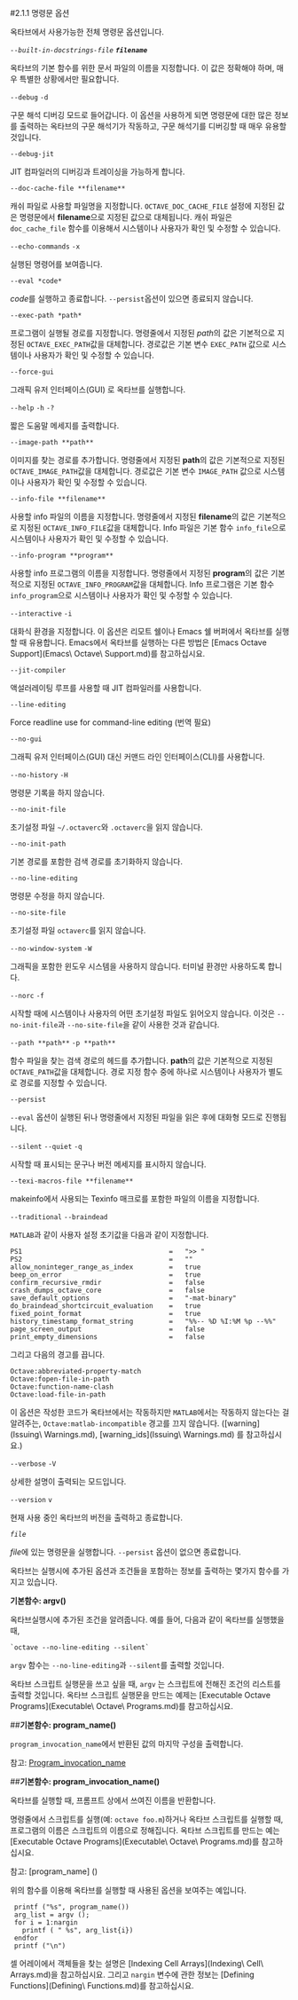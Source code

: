 #2.1.1 명령문 옵션

 옥타브에서 사용가능한 전체 명령문 옵션입니다.

 *`--built-in-docstrings-file`* ***`filename`***

   옥타브의 기본 함수를 위한 문서 파일의 이름을 지정합니다. 이 값은 정확해야 하며, 매우 특별한 상황에서만 필요합니다.
 
 `--debug`
 `-d`

   구문 해석 디버깅 모드로 들어갑니다. 이 옵션을 사용하게 되면 명령문에 대한 많은 정보를 출력하는 옥타브의 구문 해석기가 작동하고, 구문 해석기를 디버깅할 때 매우 유용할 것입니다.
 
 `--debug-jit`

   JIT 컴파일러의 디버깅과 트레이싱을 가능하게 합니다.
 
 `--doc-cache-file **filename**`

   캐쉬 파일로 사용할 파일명을 지정합니다. `OCTAVE_DOC_CACHE_FILE` 설정에 지정된 값은 명령문에서 **filename**으로 지정된 값으로 대체됩니다. 캐쉬 파일은 `doc_cache_file` 함수를 이용해서 시스템이나 사용자가 확인 및 수정할 수 있습니다.
 
 `--echo-commands`
 `-x`

   실행된 명령어를 보여줍니다.
 
 `--eval *code*`

   *code*를 실행하고 종료합니다. `--persist`옵션이 있으면 종료되지 않습니다.
 
 `--exec-path *path*`

   프로그램이 실행될 경로를 지정합니다. 명령줄에서 지정된 *path*의 값은 기본적으로 지정된 `OCTAVE_EXEC_PATH`값을 대체합니다. 경로값은 기본 변수 `EXEC_PATH` 값으로 시스템이나 사용자가 확인 및 수정할 수 있습니다.
 
 `--force-gui`

   그래픽 유저 인터페이스(GUI) 로 옥타브를 실행합니다.
 
 `--help`
 `-h`
 `-?`

   짧은 도움말 메세지를 출력합니다.
 
 `--image-path **path**`

   이미지를 찾는 경로를 추가합니다. 명령줄에서 지정된 **path**의 값은 기본적으로 지정된 `OCTAVE_IMAGE_PATH`값을 대체합니다. 경로값은 기본 변수 `IMAGE_PATH` 값으로 시스템이나 사용자가 확인 및 수정할 수 있습니다.
 
 `--info-file **filename**`

   사용할 info 파일의 이름을 지정합니다. 명령줄에서 지정된 **filename**의 값은 기본적으로 지정된 `OCTAVE_INFO_FILE`값을 대체합니다. Info 파일은 기본 함수 `info_file`으로 시스템이나 사용자가 확인 및 수정할 수 있습니다.
 
 `--info-program **program**`

   사용할 info 프로그램의 이름을 지정합니다. 명령줄에서 지정된 **program**의 값은 기본적으로 지정된 `OCTAVE_INFO_PROGRAM`값을 대체합니다. Info 프로그램은 기본 함수 `info_program`으로 시스템이나 사용자가 확인 및 수정할 수 있습니다.
 
 `--interactive`
 `-i`

   대화식 환경을 지정합니다. 이 옵션은 리모트 쉘이나 Emacs 쉘 버퍼에서 옥타브를 실행할 때 유용합니다. Emacs에서 옥타브를 실행하는 다른 방법은 [Emacs Octave Support](Emacs\ Octave\ Support.md)를 참고하십시요.
 
 `--jit-compiler`

   액설러레이팅 루프를 사용할 때 JIT 컴파일러를 사용합니다.
 
 `--line-editing`

   Force readline use for command-line editing (번역 필요)
 
 `--no-gui`

   그래픽 유저 인터페이스(GUI) 대신 커맨드 라인 인터페이스(CLI)를 사용합니다.
 
 `--no-history`
 `-H`
 
   명령문 기록을 하지 않습니다.
 
 `--no-init-file`

   초기설정 파일 `~/.octaverc`와 `.octaverc`을 읽지 않습니다.
 
 `--no-init-path`

   기본 경로를 포함한 검색 경로를 초기화하지 않습니다.

 `--no-line-editing`

   명령문 수정을 하지 않습니다.
 
 `--no-site-file`

   초기설정 파일 `octaverc`를 읽지 않습니다.
 
 `--no-window-system`
 `-W`

   그래픽을 포함한 윈도우 시스템을 사용하지 않습니다. 터미널 환경만 사용하도록 합니다.
 
 `--norc`
 `-f`

   시작할 때에 시스템이나 사용자의 어떤 초기설정 파일도 읽어오지 않습니다. 이것은 `--no-init-file`과 `--no-site-file`을 같이 사용한 것과 같습니다.
 
 `--path **path**`
 `-p **path**`

   함수 파일을 찾는 검색 경로의 헤드를 추가합니다. **path**의 값은 기본적으로 지정된 `OCTAVE_PATH`값을 대체합니다. 경로 지정 함수 중에 하나로 시스템이나 사용자가 별도로 경로를 지정할 수 있습니다.
 
 `--persist`

   `--eval` 옵션이 실행된 뒤나 명령줄에서 지정된 파일을 읽은 후에 대화형 모드로 진행됩니다.
 
 `--silent`
 `--quiet`
 `-q`

   시작할 때 표시되는 문구나 버전 메세지를 표시하지 않습니다.
 
 `--texi-macros-file **filename**`

   makeinfo에서 사용되는 Texinfo 매크로를 포함한 파일의 이름을 지정합니다.
 
 `--traditional`
 `--braindead`

   `MATLAB`과 같이 사용자 설정 초기값을 다음과 같이 지정합니다.

	PS1										=	">> "
	PS2										=	""
	allow_noninteger_range_as_index			=	true
	beep_on_error							=	true
	confirm_recursive_rmdir					=	false
	crash_dumps_octave_core					=	false
	save_default_options					=	"-mat-binary"
	do_braindead_shortcircuit_evaluation	=	true
	fixed_point_format						=	true
	history_timestamp_format_string			=	"%%-- %D %I:%M %p --%%"
	page_screen_output						=	false
	print_empty_dimensions					=	false

   그리고 다음의 경고를 끕니다.

   	Octave:abbreviated-property-match
	Octave:fopen-file-in-path
	Octave:function-name-clash
	Octave:load-file-in-path

   이 옵션은 작성한 코드가 옥타브에서는 작동하지만 `MATLAB`에서는 작동하지 않는다는 걸 알려주는, `Octave:matlab-incompatible` 경고를 끄지 않습니다. ([warning](Issuing\ Warnings.md), [warning_ids](Issuing\ Warnings.md) 를 참고하십시요.)
 
 `--verbose`
 `-V`

   상세한 설명이 출력되는 모드입니다.
 
 `--version`
 `v`

   현재 사용 중인 옥타브의 버전을 출력하고 종료합니다.
 
 *`file`*
 
   *file*에 있는 명령문을 실행합니다. `--persist` 옵션이 없으면 종료합니다.
 

 옥타브는 실행시에 추가된 옵션과 조건들을 포함하는 정보를 출력하는 몇가지 함수를 가지고 있습니다.

 **기본함수: argv()**

   옥타브실행시에 추가된 조건을 알려줍니다. 예를 들어, 다음과 같이 옥타브를 실행했을 때,

   	`octave --no-line-editing --silent`	

   `argv` 함수는 `--no-line-editing`과 `--silent`를 출력할 것입니다.

   옥타브 스크립트 실행문을 쓰고 싶을 때, `argv` 는 스크립트에 전해진 조건의 리스트를 출력할 것입니다. 옥타브 스크립트 실행문을 만드는 예제는 [Executable Octave Programs](Executable\ Octave\ Programs.md)를 참고하십시요.
 
 ##**기본함수: program_name()**

   `program_invocation_name`에서 반환된 값의 마지막 구성을 출력합니다.

   참고: [Program_invocation_name]()
 
 ##**기본함수: program_invocation_name()**

   옥타브를 실행할 때, 프롬프트 상에서 쓰여진 이름을 반환합니다.

   명령줄에서 스크립트를 실행(예: `octave foo.m`)하거나 옥타브 스크립트를 실행할 때, 프로그램의 이름은 스크립트의 이름으로 정해집니다. 옥타브 스크립트를 만드는 예는 [Executable Octave Programs](Executable\ Octave\ Programs.md)를 참고하십시요.

   참고: [program_name] ()
   

   위의 함수를 이용해  옥타브를 실행할 때 사용된 옵션을 보여주는 예입니다.

     printf ("%s", program_name())
	 arg_list = argv ();
	 for i = 1:nargin
	   printf ( " %s", arg_list{i})
	 endfor
	 printf ("\n")

   셀 어레이에서 객체들을 찾는 설명은 [Indexing Cell Arrays](Indexing\ Cell\ Arrays.md)을 참고하십시요. 그리고 `nargin` 변수에 관한 정보는 [Defining Functions](Defining\ Functions.md)를 참고하십시요.

